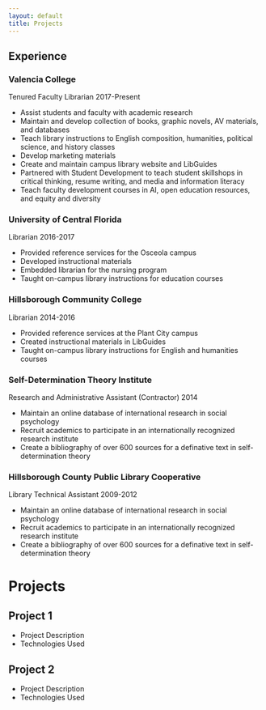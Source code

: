 ```yaml
---
layout: default
title: Projects
---
```

## Experience
### Valencia College
Tenured Faculty Librarian 2017-Present  
* Assist students and faculty with academic research
* Maintain and develop collection of books, graphic novels, AV materials, and databases
* Teach library instructions to English composition, humanities, political science, and history classes
* Develop marketing  materials
* Create and maintain campus library website and LibGuides
* Partnered with Student Development to teach student skillshops in critical thinking, resume writing, and media and information literacy
* Teach faculty development courses in AI, open education resources, and equity and diversity

### University of Central Florida
Librarian 2016-2017  
* Provided reference services for the Osceola campus
* Developed instructional materials
* Embedded librarian for the nursing program
* Taught on-campus library instructions for education courses

### Hillsborough Community College
Librarian 2014-2016  
* Provided reference services at the Plant City campus
* Created instructional materials in LibGuides
* Taught on-campus library instructions for English and humanities courses

### Self-Determination Theory Institute
Research and Administrative Assistant (Contractor) 2014 
* Maintain an online database of international research in social psychology
* Recruit academics to participate in an internationally recognized research institute
* Create a bibliography of over 600 sources for a definative text in self-determination theory

### Hillsborough County Public Library Cooperative
Library Technical Assistant 2009-2012 
* Maintain an online database of international research in social psychology
* Recruit academics to participate in an internationally recognized research institute
* Create a bibliography of over 600 sources for a definative text in self-determination theory



# Projects

## Project 1
- Project Description
- Technologies Used

## Project 2
- Project Description
- Technologies Used